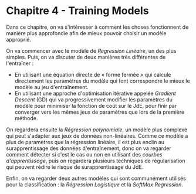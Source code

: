 # Chapitre 4 - Training Models

Dans ce chapitre, on va s'intéresser à comment les choses fonctionnent de manière plus approfondie afin de mieux pouvoir choisir un modèle approprié.

On va commencer avec le modèle de *Régression Linéaire*, un des plus simples. Puis, on va discuter de deux manières très différentes de l'entraîner :
- En utilisant une équation directe de « forme fermée » qui calcule directement les paramètres du modèle qui font correspondre le mieux le modèle au jeu d'entraînement.
- En utilisant une approche d'optimisation itérative appelée *Gradient Descent* (GD) qui va progressivement modifier les paramètres du modèle pour minimiser la fonction de coût sur le JdE, pour finir par converger vers les mêmes jeux de paramètres que lors de la première méthode.

On regardera ensuite la *Régression polynomiale*, un modèle plus complexe qui peut s'adapter aux jeux de données non-linéaires. Comme ce modèle a plus de paramètres que la régression linéaire, il est plus enclin au surapprentissage des données d'entraînement, donc on va regarder comment détecter si c'est le cas ou non en utilisant des *courbes d'apprentissage*, puis on regardera plusieurs techniques de régularisation qui peuvent rédire le risque de surapprentissage du JdE.

Enfin, on va regarder deux autres modèles qui sont communément utilisés pour la classification : la *Régression Logistique* et la *SoftMax Regression*.